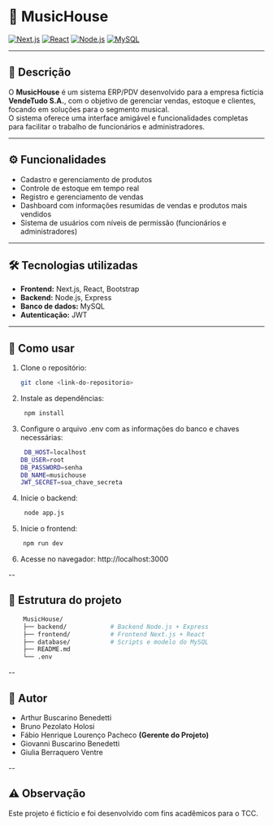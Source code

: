 # 🎵 MusicHouse

[![Next.js](https://img.shields.io/badge/Next.js-000000?style=for-the-badge&logo=next.js&logoColor=white)](https://nextjs.org/)
[![React](https://img.shields.io/badge/React-61DAFB?style=for-the-badge&logo=react&logoColor=black)](https://reactjs.org/)
[![Node.js](https://img.shields.io/badge/Node.js-339933?style=for-the-badge&logo=node.js&logoColor=white)](https://nodejs.org/)
[![MySQL](https://img.shields.io/badge/MySQL-4479A1?style=for-the-badge&logo=mysql&logoColor=white)](https://www.mysql.com/)

---

## 📖 Descrição

O **MusicHouse** é um sistema ERP/PDV desenvolvido para a empresa fictícia **VendeTudo S.A.**, com o objetivo de gerenciar vendas, estoque e clientes, focando em soluções para o segmento musical.  
O sistema oferece uma interface amigável e funcionalidades completas para facilitar o trabalho de funcionários e administradores.

---

## ⚙️ Funcionalidades

- Cadastro e gerenciamento de produtos
- Controle de estoque em tempo real
- Registro e gerenciamento de vendas
- Dashboard com informações resumidas de vendas e produtos mais vendidos
- Sistema de usuários com níveis de permissão (funcionários e administradores)

---

## 🛠 Tecnologias utilizadas

- **Frontend:** Next.js, React, Bootstrap
- **Backend:** Node.js, Express
- **Banco de dados:** MySQL
- **Autenticação:** JWT

---

## 🚀 Como usar

1. Clone o repositório:

   ```bash
   git clone <link-do-repositorio>
   ```

2. Instale as dependências:

   ```bash
    npm install
   ```

3. Configure o arquivo .env com as informações do banco e chaves necessárias:

   ```bash
    DB_HOST=localhost
   DB_USER=root
   DB_PASSWORD=senha
   DB_NAME=musichouse
   JWT_SECRET=sua_chave_secreta
   ```

4. Inicie o backend:

   ```bash
    node app.js
   ```

5. Inicie o frontend:

```bash
    npm run dev
```

6. Acesse no navegador: http://localhost:3000

--

## 📂 Estrutura do projeto

```bash
    MusicHouse/
    ├── backend/            # Backend Node.js + Express
    ├── frontend/           # Frontend Next.js + React
    ├── database/           # Scripts e modelo do MySQL
    ├── README.md
    └── .env
```

--

## 👥 Autor

- Arthur Buscarino Benedetti
- Bruno Pezolato Holosi
- Fábio Henrique Lourenço Pacheco **(Gerente do Projeto)**
- Giovanni Buscarino Benedetti
- Giulia Berraquero Ventre

--

## ⚠️ Observação

Este projeto é fictício e foi desenvolvido com fins acadêmicos para o TCC.
